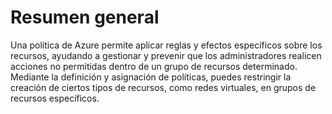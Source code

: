 # Resumen general

Una política de Azure permite aplicar reglas y efectos específicos sobre los recursos, ayudando a gestionar y prevenir que los administradores realicen acciones no permitidas dentro de un grupo de recursos determinado. Mediante la definición y asignación de políticas, puedes restringir la creación de ciertos tipos de recursos, como redes virtuales, en grupos de recursos específicos.
